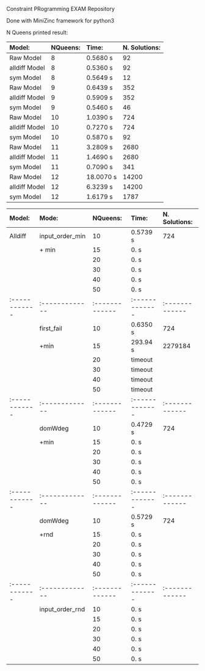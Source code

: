 Constraint PRogramming EXAM Repository

Done with MiniZinc framework for python3














N Queens printed result:

| Model:         | NQueens:       |  Time:         | N. Solutions:  |
| :------------- | :------------- | :------------- | :------------- |
| Raw Model      |  8             | 0.5680 s       | 92             |
| alldiff Model  |  8             | 0.5360 s       | 92             |
| sym Model      |  8             | 0.5649 s       | 12             |
| Raw Model      |  9             | 0.6439 s       | 352            |
| alldiff Model  |  9             | 0.5909 s       | 352            |
| sym Model      |  9             | 0.5460 s       | 46             |
| Raw Model      |  10            | 1.0390 s       | 724            |
| alldiff Model  |  10            | 0.7270 s       | 724            |
| sym Model      |  10            | 0.5870 s       | 92             |
| Raw Model      |  11            | 3.2809 s       | 2680           |
| alldiff Model  |  11            | 1.4690 s       | 2680           |
| sym Model      |  11            | 0.7090 s       | 341            |
| Raw Model      |  12            | 18.0070 s      | 14200          |
| alldiff Model  |  12            | 6.3239 s       | 14200          |
| sym Model      |  12            | 1.6179 s       | 1787           |




| Model:        | Mode:           | NQueens:       |  Time:         | N. Solutions:  |
| :------------ | :-------------  | :------------- | :------------- | :------------- |
| Alldiff       | input_order_min |  10            | 0.5739 s       | 724            |
|               |     + min       |  15            | 0.     s       |                |
|               |                 |  20            | 0.     s       |                |
|               |                 |  30            | 0.     s       |                |
|               |                 |  40            | 0.     s       |                |
|               |                 |  50            | 0.     s       |                |
| :------------ | :-------------  | :------------- | :------------- | :------------- |
|               | first_fail      |  10            | 0.6350 s       | 724            |
|               |    +min         |  15            | 293.94 s       | 2279184        |
|               |                 |  20            | timeout        |                |
|               |                 |  30            | timeout        |                |
|               |                 |  40            | timeout        |                |
|               |                 |  50            | timeout        |                |
| :------------ | :-------------  | :------------- | :------------- | :------------- |
|               | domWdeg         |  10            | 0.4729 s       | 724            |
|               |     +min        |  15            | 0.     s       |                |
|               |                 |  20            | 0.     s       |                |
|               |                 |  30            | 0.     s       |                |
|               |                 |  40            | 0.     s       |                |
|               |                 |  50            | 0.     s       |                |
| :------------ | :-------------  | :------------- | :------------- | :------------- |
|               | domWdeg         |  10            | 0.5729 s       | 724            |
|               |     +rnd        |  15            | 0.     s       |                |
|               |                 |  20            | 0.     s       |                |
|               |                 |  30            | 0.     s       |                |
|               |                 |  40            | 0.     s       |                |
|               |                 |  50            | 0.     s       |                |
| :------------ | :-------------  | :------------- | :------------- | :------------- |
|               | input_order_rnd |  10            | 0.     s       |                |
|               |                 |  15            | 0.     s       |                |
|               |                 |  20            | 0.     s       |                |
|               |                 |  30            | 0.     s       |                |
|               |                 |  40            | 0.     s       |                |
|               |                 |  50            | 0.     s       |                |
